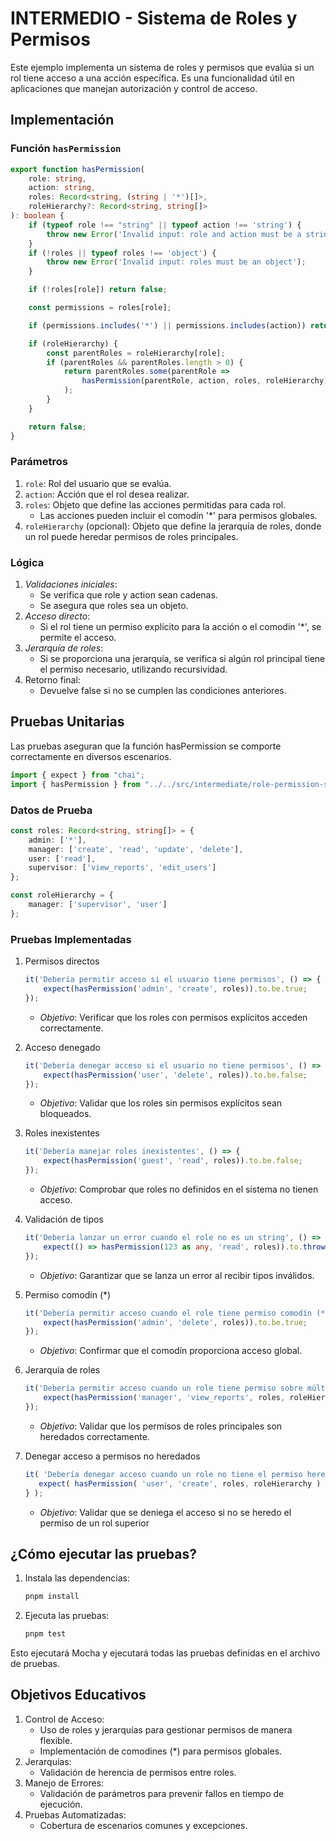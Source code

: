 # INTERMEDIO - Sistema de Roles y Permisos

Este ejemplo implementa un sistema de roles y permisos que evalúa si un rol tiene acceso a una acción específica. Es una funcionalidad útil en aplicaciones que manejan autorización y control de acceso.

## Implementación

### Función `hasPermission`

```ts
export function hasPermission(
    role: string,
    action: string,
    roles: Record<string, (string | '*')[]>,
    roleHierarchy?: Record<string, string[]>
): boolean {
    if (typeof role !== "string" || typeof action !== 'string') {
        throw new Error('Invalid input: role and action must be a string');
    }
    if (!roles || typeof roles !== 'object') {
        throw new Error('Invalid input: roles must be an object');
    }

    if (!roles[role]) return false;

    const permissions = roles[role];

    if (permissions.includes('*') || permissions.includes(action)) return true;

    if (roleHierarchy) {
        const parentRoles = roleHierarchy[role];
        if (parentRoles && parentRoles.length > 0) {
            return parentRoles.some(parentRole =>
                hasPermission(parentRole, action, roles, roleHierarchy)
            );
        }
    }

    return false;
}
```

### Parámetros

1. `role`: Rol del usuario que se evalúa.
2. `action`: Acción que el rol desea realizar.
3. `roles`: Objeto que define las acciones permitidas para cada rol.
   - Las acciones pueden incluir el comodín '*' para permisos globales.
4. `roleHierarchy` (opcional): Objeto que define la jerarquía de roles, donde un rol puede heredar permisos de roles principales.

### Lógica

1. *Validaciones iniciales*:
   - Se verifica que role y action sean cadenas.
   - Se asegura que roles sea un objeto.
2. *Acceso directo*:
   - Si el rol tiene un permiso explícito para la acción o el comodín '*', se permite el acceso.
3. *Jerarquía de roles*:
   - Si se proporciona una jerarquía, se verifica si algún rol principal tiene el permiso necesario, utilizando recursividad.
4. Retorno final:
   - Devuelve false si no se cumplen las condiciones anteriores.

## Pruebas Unitarias

Las pruebas aseguran que la función hasPermission se comporte correctamente en diversos escenarios.

```ts
import { expect } from "chai";
import { hasPermission } from "../../src/intermediate/role-permission-system";
```

### Datos de Prueba

```ts
const roles: Record<string, string[]> = {
    admin: ['*'],
    manager: ['create', 'read', 'update', 'delete'],
    user: ['read'],
    supervisor: ['view_reports', 'edit_users']
};

const roleHierarchy = {
    manager: ['supervisor', 'user']
};
```

### Pruebas Implementadas

1. Permisos directos

   ```ts
   it('Debería permitir acceso si el usuario tiene permisos', () => {
       expect(hasPermission('admin', 'create', roles)).to.be.true;
   });
   ```

   - *Objetivo*: Verificar que los roles con permisos explícitos acceden correctamente.

2. Acceso denegado

   ```ts
   it('Debería denegar acceso si el usuario no tiene permisos', () => {
       expect(hasPermission('user', 'delete', roles)).to.be.false;
   });
   ```

   - *Objetivo*: Validar que los roles sin permisos explícitos sean bloqueados.

3. Roles inexistentes

   ```ts
   it('Debería manejar roles inexistentes', () => {
       expect(hasPermission('guest', 'read', roles)).to.be.false;
   });
   ```

   - *Objetivo*: Comprobar que roles no definidos en el sistema no tienen acceso.

4. Validación de tipos

   ```ts
   it('Debería lanzar un error cuando el role no es un string', () => {
       expect(() => hasPermission(123 as any, 'read', roles)).to.throw('Invalid input: role and action must be a string');
   });
   ```

   - *Objetivo*: Garantizar que se lanza un error al recibir tipos inválidos.

5. Permiso comodín (*)

   ```ts
   it('Debería permitir acceso cuando el role tiene permiso comodín (*) para una acción no relacionada', () => {
       expect(hasPermission('admin', 'delete', roles)).to.be.true;
   });
   ```

   - *Objetivo*: Confirmar que el comodín proporciona acceso global.

6. Jerarquía de roles

   ```ts
   it('Debería permitir acceso cuando un role tiene permiso sobre múltiples roles principales', () => {
       expect(hasPermission('manager', 'view_reports', roles, roleHierarchy)).to.be.true;
   });
   ```

   - *Objetivo*: Validar que los permisos de roles principales son heredados correctamente.

7. Denegar acceso a permisos no heredados

   ```ts
   it( 'Debería denegar acceso cuando un role no tiene el permiso heredados', () => {
      expect( hasPermission( 'user', 'create', roles, roleHierarchy ) ).to.be.false;
   } );
   ```

   - *Objetivo*: Validar que se deniega el acceso si no se heredo el permiso de un rol superior

## ¿Cómo ejecutar las pruebas?

1. Instala las dependencias:

   ```bash
   pnpm install
   ```

2. Ejecuta las pruebas:

   ```bash
   pnpm test
   ```

Esto ejecutará Mocha y ejecutará todas las pruebas definidas en el archivo de pruebas.

## Objetivos Educativos

1. Control de Acceso:
   - Uso de roles y jerarquías para gestionar permisos de manera flexible.
   - Implementación de comodines (*) para permisos globales.
2. Jerarquías:
   - Validación de herencia de permisos entre roles.
3. Manejo de Errores:
   - Validación de parámetros para prevenir fallos en tiempo de ejecución.
4. Pruebas Automatizadas:
   - Cobertura de escenarios comunes y excepciones.

